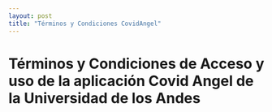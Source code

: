 ```yaml
---
layout: post
title: "Términos y Condiciones CovidAngel"
---
```


# Términos y Condiciones de Acceso y uso de la aplicación Covid Angel de la Universidad de los Andes

